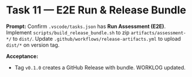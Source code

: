 # Task 11 — E2E Run & Release Bundle
**Prompt:**
Confirm `.vscode/tasks.json` has **Run Assessment (E2E)**. Implement `scripts/build_release_bundle.sh` to zip `artifacts/assessment-*/` to `dist/`. Update `.github/workflows/release-artifacts.yml` to upload `dist/*` on version tag.

**Acceptance:**
- Tag `v0.1.0` creates a GitHub Release with bundle. WORKLOG updated.
